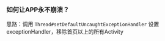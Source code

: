 ### 如何让APP永不崩溃？
思路：调用 `Thread#setDefaultUncaughtExceptionHandler` 设置 exceptionHandler，移除首页以上的所有Activity